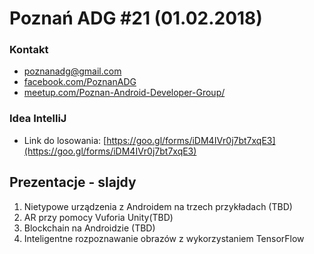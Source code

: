 # Poznań ADG #21 (01.02.2018)

### Kontakt
* [poznanadg@gmail.com](mailto:poznanadg@gmail.com)
* [facebook.com/PoznanADG](http://facebook.com/PoznanADG)
* [meetup.com/Poznan-Android-Developer-Group/ ](http://meetup.com/Poznan-Android-Developer-Group/)

### Idea IntelliJ
* Link do losowania: [https://goo.gl/forms/iDM4IVr0j7bt7xqE3](https://goo.gl/forms/iDM4IVr0j7bt7xqE3)


## Prezentacje - slajdy
1. Nietypowe urządzenia z Androidem na trzech przykładach (TBD)
2. AR przy pomocy Vuforia Unity(TBD)
3. Blockchain na Androidzie (TBD)
4. Inteligentne rozpoznawanie obrazów z wykorzystaniem TensorFlow
